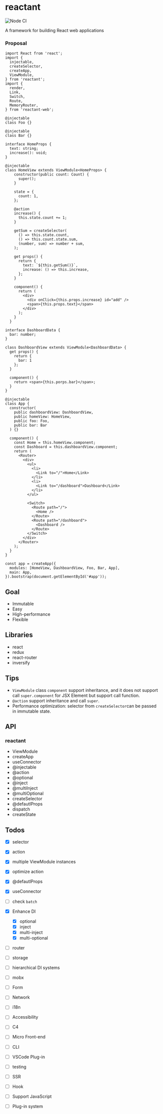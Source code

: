 # reactant

![Node CI](https://github.com/unadlib/reactant/workflows/Node%20CI/badge.svg)

A framework for building React web applications

### Proposal

```tsx
import React from 'react';
import {
  injectable,
  createSelector,
  createApp,
  ViewModule,
} from 'reactant';
import {
  render,
  Link,
  Switch,
  Route,
  MemoryRouter,
} from 'reactant-web';

@injectable
class Foo {}

@injectable
class Bar {}

interface HomeProps {
  text: string;
  increase(): void;
}

@injectable
class HomeView extends ViewModule<HomeProps> {
    constructor(public count: Count) {
      super();
    }

    state = {
      count: 1,
    };

    @action
    increase() {
      this.state.count += 1;
    }

    getSum = createSelector(
      () => this.state.count,
      () => this.count.state.sum,
      (number, sum) => number + sum,
    );

    get props() {
      return {
        text: `${this.getSum()}`,
        increase: () => this.increase,
      };
    }

    component() {
      return (
        <div>
          <div onClick={this.props.increase} id="add" />
          <span>{this.props.text}</span>
        </div>
      );
    }
  }

interface DashboardData {
  bar: number;
}

class DashboardView extends ViewModule<DashboardData> {
  get props() {
    return {
      bar: 1
    };
  }

  component() {
    return <span>{this.porps.bar}</span>;
  }
}

@injectable
class App {
  constructor(
    public dashboardView: DashboardView,
    public homeView: HomeView,
    public foo: Foo,
    public bar: Bar
  ) {}

  component() {
    const Home = this.homeView.component;
    const Dashboard = this.dashboardView.component;
    return (
      <Router>
        <div>
          <ul>
            <li>
              <Link to="/">Home</Link>
            </li>
            <li>
              <Link to="/dashboard">Dashboard</Link>
            </li>
          </ul>

          <Switch>
            <Route path="/">
              <Home />
            </Route>
            <Route path="/dashboard">
              <Dashboard />
            </Route>
          </Switch>
        </div>
      </Router>
    );
  }
}

const app = createApp({
  modules: [HomeView, DashboardView, Foo, Bar, App],
  main: App,
}).bootstrap(document.getElementById('#app'));
```

## Goal

* Immutable
* Easy
* High-performance
* Flexible

## Libraries

* react
* redux
* react-router
* inversify

## Tips

* `ViewModule` class `component` support inheritance, and it does not support call `super.component` for JSX Element but support call function.
* `@action` support inheritance and call `super`.
* Performance optimization: selector from `createSelector`can be passed in immutable state.

## API

### reactant

* ViewModule
* createApp
* useConnector
* @injectable
* @action
* @optional
* @inject
* @multiInject
* @multiOptional
* createSelector
* @defautlProps
* dispatch
* createState

## Todos

- [x] selector
- [x] action
- [x] multiple ViewModule instances
- [x] optimize action
- [x] @defautlProps
- [x] useConnector
- [ ] check `batch`
- [x] Enhance DI
  - [x] optional
  - [x] inject
  - [x] multi-inject
  - [x] multi-optional
- [ ] router
- [ ] storage

- [ ] hierarchical DI systems
- [ ] mobx
- [ ] Form
- [ ] Network
- [ ] i18n
- [ ] Accessibility
- [ ] C4
- [ ] Micro Front-end
- [ ] CLI
- [ ] VSCode Plug-in
- [ ] testing
- [ ] SSR
- [ ] Hook
- [ ] Support JavaScript
- [ ] Plug-in system
